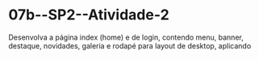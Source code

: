 # 07b--SP2--Atividade-2
 Desenvolva a página index (home) e de login, contendo menu, banner, destaque, novidades, galeria e rodapé para layout de desktop, aplicando
